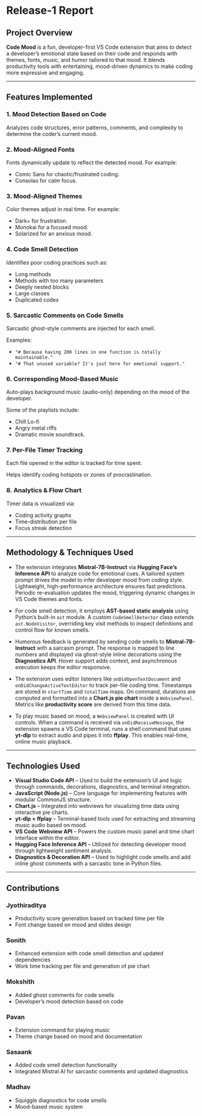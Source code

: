 # Release-1 Report

## Project Overview  
**Code Mood** is a fun, developer-first VS Code extension that aims to detect a developer’s emotional state based on their code and responds with themes, fonts, music, and humor tailored to that mood. It blends productivity tools with entertaining, mood-driven dynamics to make coding more expressive and engaging.

---

## Features Implemented

### 1. Mood Detection Based on Code  
Analyzes code structures, error patterns, comments, and complexity to determine the coder’s current mood.  

### 2. Mood-Aligned Fonts  
Fonts dynamically update to reflect the detected mood. For example:
- Comic Sans for chaotic/frustrated coding.  
- Consolas for calm focus.  

### 3. Mood-Aligned Themes  
Color themes adjust in real time. For example:
- Dark+  for frustration.  
- Monokai for a focused mood.  
- Solarized for an anxious mood.  

### 4. Code Smell Detection  
Identifies poor coding practices such as:
- Long methods  
- Methods with too many parameters  
- Deeply nested blocks  
- Large classes  
- Duplicated codes  

### 5. Sarcastic Comments on Code Smells  
Sarcastic ghost-style comments are injected for each smell.  

Examples:
- `"# Because having 200 lines in one function is totally maintainable."`  
- `"# That unused variable? It's just here for emotional support."`

### 6. Corresponding Mood-Based Music  
Auto-plays background music (audio-only) depending on the mood of the developer.  

Some of the playlists include:
- Chill Lo-fi  
- Angry metal riffs  
- Dramatic movie soundtrack.  

### 7. Per-File Timer Tracking  
Each file opened in the editor is tracked for time spent.  

Helps identify coding hotspots or zones of procrastination.

### 8. Analytics & Flow Chart  
Timer data is visualized via:
- Coding activity graphs  
- Time-distribution per file  
- Focus streak detection  

---

## Methodology & Techniques Used

- The extension integrates **Mistral-7B-Instruct** via **Hugging Face’s Inference API** to analyze code for emotional cues. A tailored system prompt drives the model to infer developer mood from coding style. Lightweight, high-performance architecture ensures fast predictions. Periodic re-evaluation updates the mood, triggering dynamic changes in VS Code themes and fonts.

- For code smell detection, it employs **AST-based static analysis** using Python’s built-in `ast` module. A custom `CodeSmellDetector` class extends `ast.NodeVisitor`, overriding key visit methods to inspect definitions and control flow for known smells.

- Humorous feedback is generated by sending code smells to **Mistral-7B-Instruct** with a sarcasm prompt. The response is mapped to line numbers and displayed via ghost-style inline decorations using the **Diagnostics API**. Hover support adds context, and asynchronous execution keeps the editor responsive.

- The extension uses editor listeners like `onDidOpenTextDocument` and `onDidChangeActiveTextEditor` to track per-file coding time. Timestamps are stored in `startTime` and `totalTime` maps. On command, durations are computed and formatted into a **Chart.js pie chart** inside a `WebviewPanel`. Metrics like **productivity score** are derived from this time data.

- To play music based on mood, a `WebviewPanel` is created with UI controls. When a command is received via `onDidReceiveMessage`, the extension spawns a VS Code terminal, runs a shell command that uses **yt-dlp** to extract audio and pipes it into **ffplay**. This enables real-time, online music playback.

---

## Technologies Used

- **Visual Studio Code API** – Used to build the extension’s UI and logic through commands, decorations, diagnostics, and terminal integration.  
- **JavaScript (Node.js)** – Core language for implementing features with modular CommonJS structure.  
- **Chart.js** – Integrated into webviews for visualizing time data using interactive pie charts.  
- **yt-dlp + ffplay** – Terminal-based tools used for extracting and streaming music audio based on mood.  
- **VS Code Webview API** – Powers the custom music panel and time chart interface within the editor.  
- **Hugging Face Inference API** – Utilized for detecting developer mood through lightweight sentiment analysis.  
- **Diagnostics & Decoration API** – Used to highlight code smells and add inline ghost comments with a sarcastic tone in Python files.  

---

## Contributions

### Jyothiraditya
- Productivity score generation based on tracked time per file  
- Font change based on mood and slides design  

### Sonith
- Enhanced extension with code smell detection and updated dependencies  
- Work time tracking per file and generation of pie chart  

### Mokshith
- Added ghost comments for code smells  
- Developer’s mood detection based on code  

### Pavan
- Extension command for playing music  
- Theme change based on mood and documentation  

### Sasaank
- Added code smell detection functionality  
- Integrated Mistral AI for sarcastic comments and updated diagnostics  

### Madhav
- Squiggle diagnostics for code smells  
- Mood-based music system  
